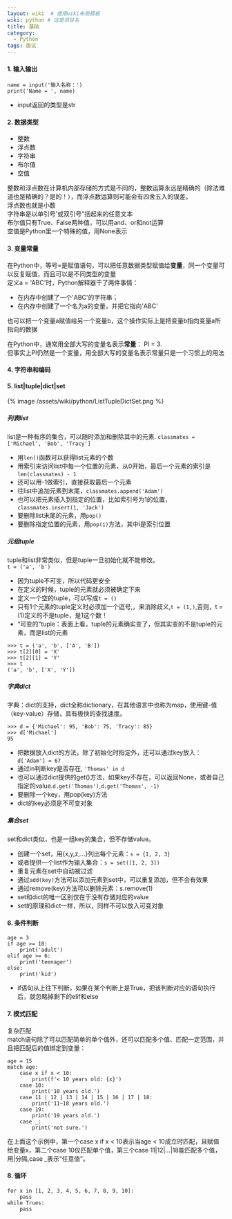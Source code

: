 ```yaml
---
layout: wiki  # 使用wiki布局模板
wiki: python # 这是项目名
title: 基础
category:
  - Python
tags: 面试
---
```


#### 1. 输入输出
```
name = input('输入名称：')
print('Name = ', name)
```
- input返回的类型是str

#### 2. 数据类型
- 整数
- 浮点数
- 字符串
- 布尔值
- 空值

整数和浮点数在计算机内部存储的方式是不同的，整数运算永远是精确的（除法难道也是精确的？是的！），而浮点数运算则可能会有四舍五入的误差。  
浮点数也就是小数  
字符串是以单引号'或双引号"括起来的任意文本  
布尔值只有True、False两种值，可以用and、or和not运算  
空值是Python里一个特殊的值，用None表示

#### 3. 变量常量
在Python中，等号=是赋值语句，可以把任意数据类型赋值给**变量**，同一个变量可以反复赋值，而且可以是不同类型的变量  
定义a = 'ABC'时，Python解释器干了两件事情：
- 在内存中创建了一个'ABC'的字符串；
- 在内存中创建了一个名为a的变量，并把它指向'ABC'

也可以把一个变量a赋值给另一个变量b，这个操作实际上是把变量b指向变量a所指向的数据


在Python中，通常用全部大写的变量名表示**常量**：
PI = 3.  
但事实上PI仍然是一个变量，用全部大写的变量名表示常量只是一个习惯上的用法

#### 4. 字符串和编码


#### 5. list|tuple|dict|set
{% image /assets/wiki/python/ListTupleDictSet.png  %}

##### 列表list
list是一种有序的集合，可以随时添加和删除其中的元素.
`classmates = ['Michael', 'Bob', 'Tracy']`
- 用`len()`函数可以获得list元素的个数
- 用索引来访问list中每一个位置的元素，从0开始，最后一个元素的索引是`len(classmates) - 1`
- 还可以用-1做索引，直接获取最后一个元素
- 往list中追加元素到末尾，`classmates.append('Adam')`
- 也可以把元素插入到指定的位置，比如索引号为1的位置，`classmates.insert(1, 'Jack')`
- 要删除list末尾的元素，用`pop()`
- 要删除指定位置的元素，用`pop(i)`方法，其中i是索引位置

##### 元组tuple
tuple和list非常类似，但是tuple一旦初始化就不能修改。  
`t = ('a', 'b')`
- 因为tuple不可变，所以代码更安全
- 在定义的时候，tuple的元素就必须被确定下来
- 定义一个空的tuple，可以写成`t = ()`
- 只有1个元素的tuple定义时必须加一个逗号,，来消除歧义,`t = (1,)`,否则，t = (1)定义的不是tuple，是1这个数！
- “可变的”tuple：表面上看，tuple的元素确实变了，但其实变的不是tuple的元素，而是list的元素
```
>>> t = ('a', 'b', ['A', 'B'])
>>> t[2][0] = 'X'
>>> t[2][1] = 'Y'
>>> t
('a', 'b', ['X', 'Y'])
```

##### 字典dict
字典：dict的支持，dict全称dictionary，在其他语言中也称为map，使用键-值（key-value）存储，具有极快的查找速度。
```
>>> d = {'Michael': 95, 'Bob': 75, 'Tracy': 85}
>>> d['Michael']
95
```
- 把数据放入dict的方法，除了初始化时指定外，还可以通过key放入：`d['Adam'] = 67`
- 通过in判断key是否存在, `'Thomas' in d`
- 也可以通过dict提供的get()方法，如果key不存在，可以返回None，或者自己指定的value.`d.get('Thomas')`,`d.get('Thomas', -1)`
- 要删除一个key，用pop(key)方法
- dict的key必须是不可变对象

##### 集合set
set和dict类似，也是一组key的集合，但不存储value。
- 创建一个set，用{x,y,z,...}列出每个元素：`s = {1, 2, 3}`
- 或者提供一个list作为输入集合：`s = set([1, 2, 3])`
- 重复元素在set中自动被过滤
- 通过`add(key)`方法可以添加元素到set中，可以重复添加，但不会有效果
- 通过remove(key)方法可以删除元素：s.remove(1)
- set和dict的唯一区别仅在于没有存储对应的value
- set的原理和dict一样，所以，同样不可以放入可变对象

#### 6. 条件判断
```
age = 3
if age >= 18:
    print('adult')
elif age >= 6:
    print('teenager')
else:
    print('kid')
```
- if语句从上往下判断，如果在某个判断上是True，把该判断对应的语句执行后，就忽略掉剩下的elif和else

#### 7. 模式匹配
复杂匹配  
match语句除了可以匹配简单的单个值外，还可以匹配多个值、匹配一定范围，并且把匹配后的值绑定到变量：
```
age = 15
match age:
    case x if x < 10:
        print(f'< 10 years old: {x}')
    case 10:
        print('10 years old.')
    case 11 | 12 | 13 | 14 | 15 | 16 | 17 | 18:
        print('11~18 years old.')
    case 19:
        print('19 years old.')
    case _:
        print('not sure.')
```
在上面这个示例中，第一个case x if x < 10表示当age < 10成立时匹配，且赋值给变量x，第二个case 10仅匹配单个值，第三个case 11|12|...|18能匹配多个值，用|分隔,case _表示“任意值”。

#### 8. 循环
```
for x in [1, 2, 3, 4, 5, 6, 7, 8, 9, 10]:
    pass
while Trues:
    pass
```
